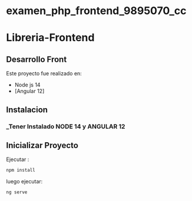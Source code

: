 # examen_php_frontend_9895070_cc
# Libreria-Frontend
## Desarrollo Front

Este proyecto fue realizado en:
- Node js 14
- [Angular 12]

## Instalacion


### _Tener Instalado NODE 14 y ANGULAR 12
## Inicializar Proyecto

Ejecutar :
```bash
npm install  
```
luego ejecutar:
```bash
ng serve  
```

